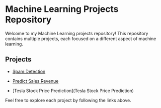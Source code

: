 # Machine Learning Projects Repository

Welcome to my Machine Learning projects repository! This repository contains multiple projects, each focused on a different aspect of machine learning.

## Projects

- [Spam Detection](spam_detection.ipynb)

- [Predict Sales Revenue](Predict_Sales_Revenue)
  
- [Tesla Stock Price Prediction](Tesla Stock Price Prediction)


Feel free to explore each project by following the links above.
